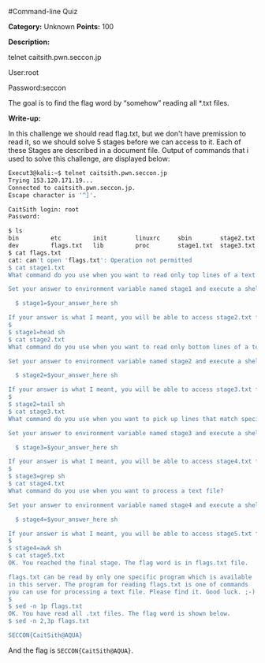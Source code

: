 #Command-line Quiz

**Category:** Unknown
**Points:** 100

**Description:** 

telnet caitsith.pwn.seccon.jp

User:root

Password:seccon

The goal is to find the flag word by “somehow” reading all *.txt files.

**Write-up:**

In this challenge we should read flag.txt, but we don't have premission to read it, so we should solve 5 stages before we can access to it. Each of these Stages are described in a document file.
Output of commands that i used to solve this challenge, are displayed below:

```bash
Execut3@kali:~$ telnet caitsith.pwn.seccon.jp
Trying 153.120.171.19...
Connected to caitsith.pwn.seccon.jp.
Escape character is '^]'.

CaitSith login: root
Password:

$ ls
bin         etc         init        linuxrc     sbin        stage2.txt  stage4.txt  tmp
dev         flags.txt   lib         proc        stage1.txt  stage3.txt  stage5.txt  usr
$ cat flags.txt
cat: can't open 'flags.txt': Operation not permitted
$ cat stage1.txt
What command do you use when you want to read only top lines of a text file?

Set your answer to environment variable named stage1 and execute a shell.

  $ stage1=$your_answer_here sh

If your answer is what I meant, you will be able to access stage2.txt file.
$
$ stage1=head sh
$ cat stage2.txt
What command do you use when you want to read only bottom lines of a text file?

Set your answer to environment variable named stage2 and execute a shell.

  $ stage2=$your_answer_here sh

If your answer is what I meant, you will be able to access stage3.txt file.
$
$ stage2=tail sh
$ cat stage3.txt
What command do you use when you want to pick up lines that match specific patterns?

Set your answer to environment variable named stage3 and execute a shell.

  $ stage3=$your_answer_here sh

If your answer is what I meant, you will be able to access stage4.txt file.
$
$ stage3=grep sh
$ cat stage4.txt
What command do you use when you want to process a text file?

Set your answer to environment variable named stage4 and execute a shell.

  $ stage4=$your_answer_here sh

If your answer is what I meant, you will be able to access stage5.txt file.
$
$ stage4=awk sh
$ cat stage5.txt
OK. You reached the final stage. The flag word is in flags.txt file.

flags.txt can be read by only one specific program which is available
in this server. The program for reading flags.txt is one of commands
you can use for processing a text file. Please find it. Good luck. ;-)
$
$ sed -n 1p flags.txt
OK. You have read all .txt files. The flag word is shown below.
$ sed -n 2,3p flags.txt

SECCON{CaitSith@AQUA}
```

And the flag is ```SECCON{CaitSith@AQUA}```.
